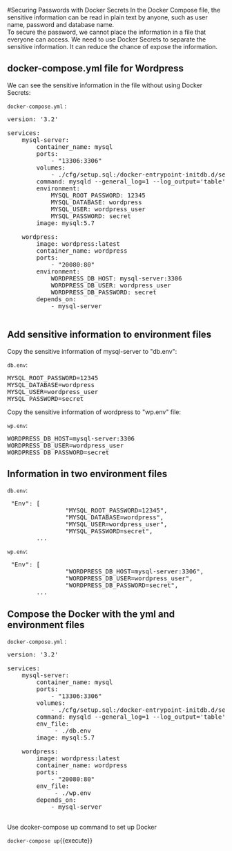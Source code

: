 #Securing Passwords with Docker Secrets
In the Docker Compose file, the sensitive information can be read in plain text by anyone, such as user name, password and database name.
<br>
To secure the password, we cannot place the information in a file that everyone can access. We need to use Docker Secrets to separate the sensitive information. It can reduce the chance of expose the information.

## docker-compose.yml file for Wordpress
We can see the sensitive information in the file without using Docker Secrets:

`docker-compose.yml` :
<pre class="file" data-target="clipboard">
version: '3.2' 
 
services: 
    mysql-server: 
        container_name: mysql 
        ports: 
            - "13306:3306"    
        volumes:  
            - ./cfg/setup.sql:/docker-entrypoint-initdb.d/setup.sql
        command: mysqld --general_log=1 --log_output='table'
        environment: 
            MYSQL_ROOT_PASSWORD: 12345 
            MYSQL_DATABASE: wordpress 
            MYSQL_USER: wordpress_user 
            MYSQL_PASSWORD: secret 
        image: mysql:5.7 
    
    wordpress: 
        image: wordpress:latest 
        container_name: wordpress 
        ports: 
            - "20080:80" 
        environment: 
            WORDPRESS_DB_HOST: mysql-server:3306 
            WORDPRESS_DB_USER: wordpress_user 
            WORDPRESS_DB_PASSWORD: secret 
        depends_on: 
            - mysql-server 

</pre>

## Add sensitive information to environment files
Copy the sensitive information of mysql-server to "db.env":

`db.env`:
<pre class="file" data-target="clipboard">
MYSQL_ROOT_PASSWORD=12345
MYSQL_DATABASE=wordpress
MYSQL_USER=wordpress_user
MYSQL_PASSWORD=secret
</pre>

Copy the sensitive information of wordpress to "wp.env" file:

`wp.env`:
<pre class="file" data-target="clipboard">
WORDPRESS_DB_HOST=mysql-server:3306
WORDPRESS_DB_USER=wordpress_user
WORDPRESS_DB_PASSWORD=secret
</pre>

## Information in two environment files
`db.env`:
<pre>
 "Env": [
                "MYSQL_ROOT_PASSWORD=12345",
                "MYSQL_DATABASE=wordpress",
                "MYSQL_USER=wordpress_user",
                "MYSQL_PASSWORD=secret",
		...
</pre>

`wp.env`:
<pre>
 "Env": [
                "WORDPRESS_DB_HOST=mysql-server:3306",
                "WORDPRESS_DB_USER=wordpress_user",
                "WORDPRESS_DB_PASSWORD=secret",
		...
</pre>

## Compose the Docker with the yml and environment files
`docker-compose.yml` :
<pre class="file" data-target="clipboard">
version: '3.2' 
 
services: 
    mysql-server: 
        container_name: mysql 
        ports: 
            - "13306:3306"    
        volumes:  
            - ./cfg/setup.sql:/docker-entrypoint-initdb.d/setup.sql
        command: mysqld --general_log=1 --log_output='table'
        env_file:
             - ./db.env 
        image: mysql:5.7 
    
    wordpress: 
        image: wordpress:latest 
        container_name: wordpress 
        ports: 
            - "20080:80" 
        env_file:
             - ./wp.env 
        depends_on: 
            - mysql-server 

</pre>
Use dcoker-compose up command to set up Docker

`docker-compose up`{{execute}}